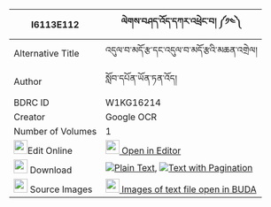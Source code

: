 |I6113E112|ལེགས་བཤད་འོད་དཀར་འཕྲེང་བ། ༼༡༤༽ 
| --- | --- 
|Alternative Title |འདུལ་བ་མདོ་རྩ་དང་འདུལ་བ་མདོ་རྩའི་མཆན་འགྲེལ།
|Author| སློབ་དཔོན་ཡོན་ཏན་འོད།
|BDRC ID | W1KG16214
|Creator | Google OCR
|Number of Volumes| 1
|<img width="25" src="https://img.icons8.com/color/25/000000/edit-property.png">Edit Online| [<img width="25" src="https://avatars.githubusercontent.com/u/45091458?s=200&v=4"> Open in Editor](http://editor.openpecha.org/I6113E112)
|<img width="25" src="https://img.icons8.com/fluent/48/000000/download-2.png"/>  Download | [![](https://img.icons8.com/color/20/000000/txt.png)Plain Text](https://github.com/Openpecha/I6113E112/releases/download/v1/lekshe_o_ka_ra_trengwa_plain_I6113E112.zip), [![](https://img.icons8.com/color/20/000000/txt.png)Text with Pagination](https://github.com/Openpecha/I6113E112/releases/download/v1/lekshe_o_ka_ra_trengwa_pages_I6113E112.zip)
|<img width="25" src="https://img.icons8.com/plasticine/100/000000/pictures-folder.png"/>  Source Images | [<img width="25" src="https://library.bdrc.io/icons/BUDA-small.svg"> Images of text file open in BUDA](https://library.bdrc.io/show/bdr:W1KG16214)